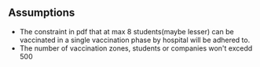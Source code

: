 ## Assumptions
* The constraint in pdf that at max 8 students(maybe lesser) can be vaccinated in a single vaccination phase by hospital will be adhered to.
* The number of vaccination zones, students or companies won't excedd 500